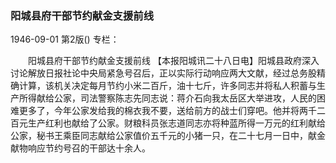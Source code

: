 ### 阳城县府干部节约献金支援前线

1946-09-01
第2版()
专栏：

　　阳城县府干部节约献金支援前线
    【本报阳城讯二十八日电】阳城县政府深入讨论解放日报社论中央局紧急号召后，正以实际行动响应两大文献，经过总务股精确计算，该机关决定每月节约小米二百斤，油十七斤，许多同志并将私人积蓄与生产所得献给公家，司法警察陈志先同志说：蒋介石向我太岳区大举进攻，人民的困难更多了，今年公家发给我的棉衣我不要，送给前方的战士们穿吧。他并将两千二百元生产红利也献给了公家。财粮科员张志道同志亦将种蓝所得一万元的红利献给公家，秘书王乘臣同志献给公家值价五千元的小猪一只，在二十七月一日中，献金献物响应节约号召的干部达十余人。
